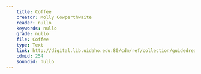 ```yaml
---
    title: Coffee
    creator: Molly Cowperthwaite
    reader: nullo
    keywords: nullo
    grade: nullo
    file: Coffee
    type: Text
    link: http://digital.lib.uidaho.edu:80/cdm/ref/collection/guidedread/id/254
    cdmid: 254
    soundid: nullo
---
```


